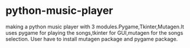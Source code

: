 # python-music-player
 making a python music player with 3 modules.Pygame,Tkinter,Mutagen.It uses pygame for playing the songs,tkinter for GUI,mutagen for the songs selection. User have to install mutagen package and pygame package.
